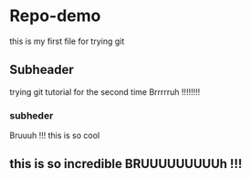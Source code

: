 # Repo-demo

this is my first file for trying git


## Subheader

trying git tutorial for the second time Brrrrruh !!!!!!!!


### subheder

Bruuuh !!! this is so cool

## this is so incredible BRUUUUUUUUUh !!!